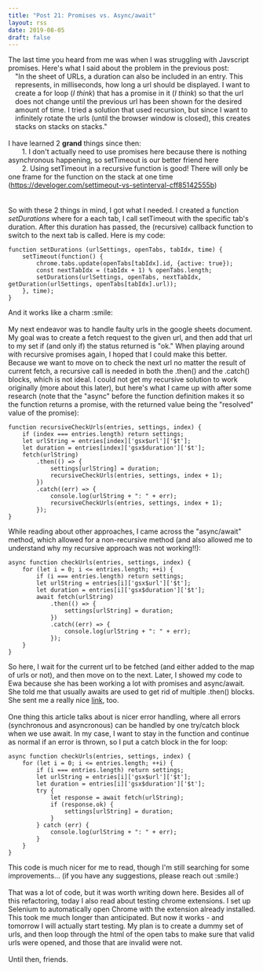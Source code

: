 ```yaml
---
title: "Post 21: Promises vs. Async/await"
layout: rss
date: 2019-08-05
draft: false
---
```

<script src="https://cdn.rawgit.com/google/code-prettify/master/loader/run_prettify.js"></script>
<body onload="prettyprint()">
The last time you heard from me was when I was struggling with Javscript promises. Here's what I said about the problem in the previous post:
<br>
<div style="margin-left: 1em;"">"In the sheet of URLs, a duration can also be included in an entry. This represents, in milliseconds, how long a url should be displayed. I want to create a for loop (<i>I think</i>) that has a promise in it (<i>I think</i>) so that the url does not change until the previous url has been shown for the desired amount of time. I tried a solution that used recursion, but since I want to infinitely rotate the urls (until the browser window is closed), this creates stacks on stacks on stacks."</div>
<br>
I have learned 2 <b>grand</b> things since then: <br>
&emsp;&emsp;1. I don't actually need to use promises here because there is nothing asynchronous happening, so setTimeout is our better friend here<br>
&emsp;&emsp;2. Using setTimeout in a recursive function is good! There will only be one frame for the function on the stack at one time (<a href="https://develoger.com/settimeout-vs-setinterval-cff85142555b">https://develoger.com/settimeout-vs-setinterval-cff85142555b</a>)<br>
<br>
<br>
So with these 2 things in mind, I got what I needed. I created a function <i>setDurations</i> where for a each tab, I call setTimeout with the specific tab's duration. After this duration has passed, the (recursive) callback function to switch to the next tab is called. Here is my code:
<br>
<pre class="prettyprint"><code>function setDurations (urlSettings, openTabs, tabIdx, time) {
	setTimeout(function() {
		chrome.tabs.update(openTabs[tabIdx].id, {active: true});
		const nextTabIdx = (tabIdx + 1) % openTabs.length;
		setDurations(urlSettings, openTabs, nextTabIdx, getDuration(urlSettings, openTabs[tabIdx].url));
	}, time);
}
</pre></code>
And it works like a charm :smile:
<br>
<br>
My next endeavor was to handle faulty urls in the google sheets document. My goal was to create a fetch request to the given url, and then add that url to my set if (and only if) the status returned is "ok." When playing around with recursive promises again, I hoped that I could make this better. Because we want to move on to check the next url no matter the result of current fetch, a recursive call is needed in both the .then() and the .catch() blocks, which is not ideal. I could not get my recursive solution to work originally (more about this later), but here's what I came up with after some research (note that the "async" before the function definition makes it so the function returns a promise, with the returned value being the "resolved" value of the promise):
<br>
<pre class="prettyprint"><code>function recursiveCheckUrls(entries, settings, index) {
    if (index === entries.length) return settings;
    let urlString = entries[index]['gsx$url']['$t'];
    let duration = entries[index]['gsx$duration']['$t'];
    fetch(urlString)
        .then(() => {
            settings[urlString] = duration;
            recursiveCheckUrls(entries, settings, index + 1);
        })
        .catch((err) => {
            console.log(urlString + ": " + err);
            recursiveCheckUrls(entries, settings, index + 1);
        });
}
</code></pre>
While reading about other approaches, I came across the "async/await" method, which allowed for a non-recursive method (and also allowed me to understand why my recursive approach was not working!!):
<br>
<pre class="prettyprint"><code>async function checkUrls(entries, settings, index) {
	for (let i = 0; i <= entries.length; ++i) {
		if (i === entries.length) return settings;
		let urlString = entries[i]['gsx$url']['$t'];
        let duration = entries[i]['gsx$duration']['$t'];
	    await fetch(urlString)
	        .then(() => {
	            settings[urlString] = duration;
	        })
	        .catch((err) => {
	            console.log(urlString + ": " + err);
	        });
	}
}
</code></pre>
So here, I wait for the current url to be fetched (and either added to the map of urls or not), and then move on to the next. Later, I showed my code to Ewa because she has been working a lot with promises and async/await. She told me that usually awaits are used to get rid of multiple .then() blocks. She sent me a really nice <a href="https://hackernoon.com/6-reasons-why-javascripts-async-await-blows-promises-away-tutorial-c7ec10518dd9">link</a>, too.<br><br>
One thing this article talks about is nicer error handling, where all errors (synchronous and asyncronous) can be handled by one try/catch block when we use await. In my case, I want to stay in the function and continue as normal if an error is thrown, so I put a catch block in the for loop:
<br>
<pre class="prettyprint"><code>async function checkUrls(entries, settings, index) {
	for (let i = 0; i <= entries.length; ++i) {
		if (i === entries.length) return settings;
		let urlString = entries[i]['gsx$url']['$t'];
        let duration = entries[i]['gsx$duration']['$t'];
	    try {
            let response = await fetch(urlString);
            if (response.ok) {
                settings[urlString] = duration;
            } 
        } catch (err) {
            console.log(urlString + ": " + err);
        }
	}
}
</code></pre>
This code is much nicer for me to read, though I'm still searching for some improvements... (if you have any suggestions, please reach out :smile:)
<br>
<br>
That was a lot of code, but it was worth writing down here. Besides all of this refactoring, today I also read about testing chrome extensions. I set up Selenium to automatically open Chrome with the extension already installed. This took me much longer than anticipated. But now it works - and tomorrow I will actually start testing. My plan is to create a dummy set of urls, and then loop through the html of the open tabs to make sure that valid urls were opened, and those that are invalid were not.
<br>
<br>
Until then, friends.
<br>
<br>
<br>
</body>